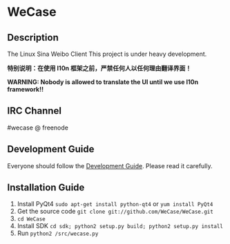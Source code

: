 WeCase
======

Description
------
The Linux Sina Weibo Client
This project is under heavy development.

**特别说明：在使用 l10n 框架之前，严禁任何人以任何理由翻译界面！**

**WARNING: Nobody is allowed to translate the UI until we use l10n framework!!**

IRC Channel
------
\#wecase @ freenode

Development Guide
------
Everyone should follow the [Development Guide](https://github.com/WeCase/WeCase/wiki/WeCase-%E5%BC%80%E5%8F%91%E6%8C%87%E5%8D%97). Please read it carefully.

Installation Guide
-----
1. Install PyQt4 `sudo apt-get install python-qt4` or `yum install PyQt4`
2. Get the source code `git clone git://github.com/WeCase/WeCase.git`
3. `cd WeCase`
4. Install SDK `cd sdk; python2 setup.py build; python2 setup.py install`
5. Run `python2 /src/wecase.py`
